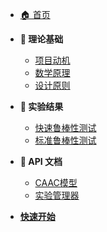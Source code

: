 <!-- _sidebar.md -->

- [🏠 首页](/)

- **🔬 理论基础**
  - [项目动机](theory/motivation.md)
  - [数学原理](theory/mathematical_foundations.md)
  - [设计原则](theory/design_principles.md)

<!-- - **🛠️ 使用指南**
  - [用户手册](tutorials/user_guide.md)
  - [实验配置](tutorials/experiment_config.md)
  - [结果解读](tutorials/result_interpretation.md) -->

- **🔬 实验结果**
  - [快速鲁棒性测试](_results/quick_robustness_report_20250602_000819.md)
  - [标准鲁棒性测试](_results/standard_robustness_report_20250602_002542.md)

- **🧠 API 文档**
  - [CAAC模型](api/models.md)
  - [实验管理器](api/experiments.md)
  <!-- - [数据处理](api/data_processing.md) -->
  <!-- - [可视化工具](api/visualization.md) -->



- [**快速开始**](tutorials/quickstart.md)
  <!-- - [环境安装](tutorials/installation.md) -->
  <!-- - [常见问题](tutorials/faq.md) -->




<!-- - **📊 实验结果**
  - [基准测试](experiments/benchmark_results.md)
  - [鲁棒性分析](experiments/robustness_analysis.md)
  - [方法对比](experiments/method_comparison.md)
  - [案例研究](experiments/case_studies.md) -->
<!-- 
- **🔧 开发文档**
  - [项目架构](development/architecture.md)
  - [贡献指南](development/contributing.md)
  - [代码规范](development/coding_standards.md)
  - [测试指南](development/testing.md)

- **📚 附录**
  - [术语表](appendix/glossary.md)
  - [参考文献](appendix/references.md)
  - [更新日志](appendix/changelog.md) -->

